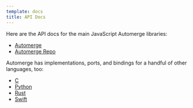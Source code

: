 ```yaml
---
template: docs
title: API Docs
---
```


Here are the API docs for the main JavaScript Automerge libraries:

- [Automerge](https://automerge.org/automerge/api-docs/js)
- [Automerge Repo](https://automerge.org/automerge-repo/)

Automerge has implementations, ports, and bindings for a handful of other languages, too:

- [C](https://github.com/automerge/automerge/tree/main/rust/automerge-c)
- [Python](https://github.com/automerge/automerge-py)
- [Rust](https://github.com/automerge/automerge-rs)
- [Swift](https://automerge.org/automerge-swift/documentation/automerge/)
